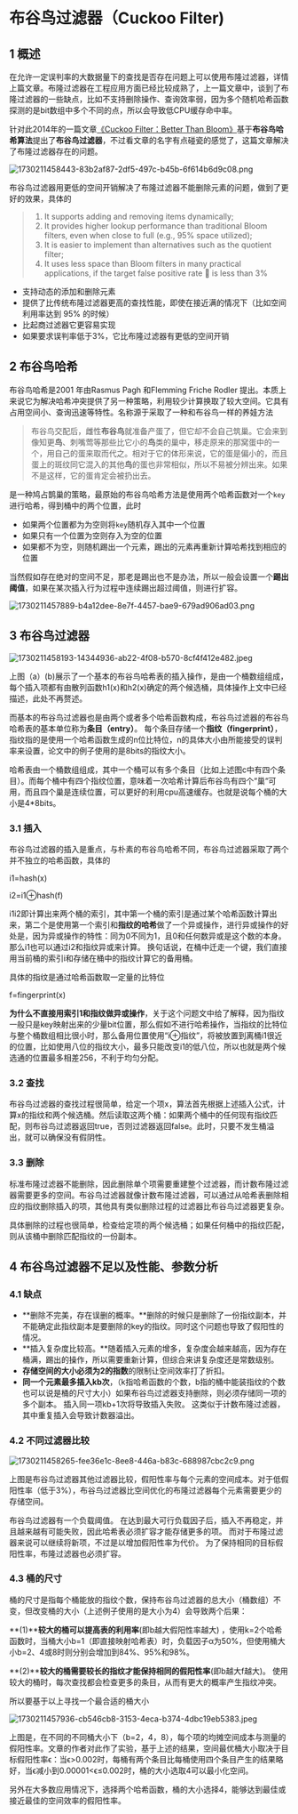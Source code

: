 # 布谷鸟过滤器（Cuckoo Filter)

## 1 概述
在允许一定误判率的大数据量下的查找是否存在问题上可以使用布隆过滤器，详情上篇文章。布隆过滤器在工程应用方面已经比较成熟了，上一篇文章中，谈到了布隆过滤器的一些缺点，比如不支持删除操作、查询效率弱，因为多个随机哈希函数探测的是bit数组中多个不同的点，所以会导致低CPU缓存命中率。

针对此2014年的一篇文章[《Cuckoo Filter：Better Than Bloom》](https://www.cs.cmu.edu/~dga/papers/cuckoo-conext2014.pdf)基于**布谷鸟哈希算法**提出了**布谷鸟过滤器**，不过看文章的名字有点碰瓷的感觉了，这篇文章解决了布隆过滤器存在的问题。

![1730211458443-83b2af87-2df5-497c-b45b-6f614b6d9c08.png](./img/s93-qFOrPtg-XqbI/1730211458443-83b2af87-2df5-497c-b45b-6f614b6d9c08-353535.png)

布谷鸟过滤器用更低的空间开销解决了布隆过滤器不能删除元素的问题，做到了更好的效果，具体的

> 1. It supports adding and removing items dynamically;
> 2. It provides higher lookup performance than traditional Bloom filters, even when close to full (e.g., 95% space utilized);
> 3. It is easier to implement than alternatives such as the quotient filter;
> 4. It uses less space than Bloom filters in many practical applications, if the target false positive rate  is less than 3%
>

+ 支持动态的添加和删除元素
+ 提供了比传统布隆过滤器更高的查找性能，即使在接近满的情况下（比如空间利用率达到 95% 的时候）
+ 比起商过滤器它更容易实现
+ 如果要求误判率低于3%，它比布隆过滤器有更低的空间开销

## 2 布谷鸟哈希
布谷鸟哈希是2001 年由Rasmus Pagh 和Flemming Friche Rodler 提出。本质上来说它为解决哈希冲突提供了另一种策略，利用较少计算换取了较大空间。它具有占用空间小、查询迅速等特性。名称源于采取了一种和布谷鸟一样的养娃方法

> 布谷鸟交配后，雌性**布谷鸟**就准备产蛋了，但它却不会自己筑巢。它会来到像知更**鸟**、刺嘴莺等那些比它小的**鸟**类的巢中，移走原来的那窝蛋中的一个，用自己的蛋来取而代之。相对于它的体形来说，它的蛋是偏小的，而且蛋上的斑纹同它混入的其他**鸟**的蛋也非常相似，所以不易被分辨出来。如果不是这样，它的蛋肯定会被扔出去。
>

是一种鸠占鹊巢的策略，最原始的布谷鸟哈希方法是使用两个哈希函数对一个`key`进行哈希，得到桶中的两个位置，此时

+ 如果两个位置都为为空则将`key`随机存入其中一个位置
+ 如果只有一个位置为空则存入为空的位置
+ 如果都不为空，则随机踢出一个元素，踢出的元素再重新计算哈希找到相应的位置

当然假如存在绝对的空间不足，那老是踢出也不是办法，所以一般会设置一个**踢出阈值**，如果在某次插入行为过程中连续踢出超过阈值，则进行扩容。

![1730211457889-b4a12dee-8e7f-4457-bae9-679ad906ad03.png](./img/s93-qFOrPtg-XqbI/1730211457889-b4a12dee-8e7f-4457-bae9-679ad906ad03-722015.png)

## 3 布谷鸟过滤器
![1730211458193-14344936-ab22-4f08-b570-8cf4f412e482.jpeg](./img/s93-qFOrPtg-XqbI/1730211458193-14344936-ab22-4f08-b570-8cf4f412e482-162733.jpeg)

上图（a）(b)展示了一个基本的布谷鸟哈希表的插入操作，是由一个桶数组组成，每个插入项都有由散列函数h1(x)和h2(x)确定的两个候选桶，具体操作上文中已经描述，此处不再赘述。

而基本的布谷鸟过滤器也是由两个或者多个哈希函数构成，布谷鸟过滤器的布谷鸟哈希表的基本单位称为**条目（entry）**。 每个条目存储一个**指纹（fingerprint）**，指纹指的是使用一个哈希函数生成的n位比特位，n的具体大小由所能接受的误判率来设置，论文中的例子使用的是8bits的指纹大小。

哈希表由一个桶数组组成，其中一个桶可以有多个条目（比如上述图c中有四个条目）。而每个桶中有四个指纹位置，意味着一次哈希计算后布谷鸟有四个“巢“可用，而且四个巢是连续位置，可以更好的利用cpu高速缓存。也就是说每个桶的大小是4*8bits。

### 3.1 插入
布谷鸟过滤器的插入是重点，与朴素的布谷鸟哈希不同，布谷鸟过滤器采取了两个并不独立的哈希函数，具体的

i1=hash(x)

i2=i1⊕hash(f)

i1i2即计算出来两个桶的索引，其中第一个桶的索引是通过某个哈希函数计算出来，第二个是使用第一个索引和**指纹的哈希**做了一个异或操作，进行异或操作的好处是，因为异或操作的特性：同为0不同为1，且0和任何数异或是这个数的本身。那么i1也可以通过i2和指纹异或来计算。 换句话说，在桶中迁走一个键，我们直接用当前桶的索引i和存储在桶中的指纹计算它的备用桶。

具体的指纹是通过哈希函数取一定量的比特位

f=fingerprint(x)

**为什么不直接用索引1和指纹做异或操作**，关于这个问题文中给了解释，因为指纹一般只是key映射出来的少量bit位置，那么假如不进行哈希操作，当指纹的比特位与整个桶数组相比很小时，那么备用位置使用“i⊕指纹”，将被放置到离桶i1很近的位置，比如使用八位的指纹大小，最多只能改变i1的低八位，所以也就是两个候选通的位置最多相差256，不利于均匀分配。

### 3.2 查找
布谷鸟过滤器的查找过程很简单，给定一个项x，算法首先根据上述插入公式，计算x的指纹和两个候选桶。然后读取这两个桶：如果两个桶中的任何现有指纹匹配，则布谷鸟过滤器返回true，否则过滤器返回false。此时，只要不发生桶溢出，就可以确保没有假阴性。

### 3.3 删除
标准布隆过滤器不能删除，因此删除单个项需要重建整个过滤器，而计数布隆过滤器需要更多的空间。布谷鸟过滤器就像计数布隆过滤器，可以通过从哈希表删除相应的指纹删除插入的项，其他具有类似删除过程的过滤器比布谷鸟过滤器更复杂。

具体删除的过程也很简单，检查给定项的两个候选桶；如果任何桶中的指纹匹配，则从该桶中删除匹配指纹的一份副本。

## 4 布谷鸟过滤器不足以及性能、参数分析
### 4.1 缺点
+ **删除不完美，存在误删的概率。**删除的时候只是删除了一份指纹副本，并不能确定此指纹副本是要删除的key的指纹。同时这个问题也导致了假阳性的情况。
+ **插入复杂度比较高。**随着插入元素的增多，复杂度会越来越高，因为存在桶满，踢出的操作，所以需要重新计算，但综合来讲复杂度还是常数级别。
+ **存储空间的大小必须为2的指数**的限制让空间效率打了折扣。
+ **同一个元素最多插入kb次**，（k指哈希函数的个数，b指的桶中能装指纹的个数也可以说是桶的尺寸大小）如果布谷鸟过滤器支持删除，则必须存储同一项的多个副本。 插入同一项kb+1次将导致插入失败。 这类似于计数布隆过滤器，其中重复插入会导致计数器溢出。

### 4.2 不同过滤器比较
![1730211458265-fee36e1c-8ee8-446a-b83c-688987cbc2c9.png](./img/s93-qFOrPtg-XqbI/1730211458265-fee36e1c-8ee8-446a-b83c-688987cbc2c9-221340.png)

上图是布谷鸟过滤器其他过滤器比较，假阳性率与每个元素的空间成本。对于低假阳性率（低于3%），布谷鸟过滤器比空间优化的布隆过滤器每个元素需要更少的存储空间。

布谷鸟过滤器有一个负载阈值。 在达到最大可行负载因子后，插入不再稳定，并且越来越有可能失败，因此哈希表必须扩容才能存储更多的项。 而对于布隆过滤器来说可以继续将新项，不过是以增加假阳性率为代价。 为了保持相同的目标假阳性率，布隆过滤器也必须扩容。

### 4.3 桶的尺寸
桶的尺寸是指每个桶能放的指纹个数，保持布谷鸟过滤器的总大小（桶数组）不变，但改变桶的大小（上述例子使用的是大小为4）会导致两个后果：

**(1)****较大的桶可以提高表的利用率**(即b越大假阳性率越大) ，使用k=2个哈希函数时，当桶大小b=1（即直接映射哈希表）时，负载因子α为50%，但使用桶大小b=2、4或8时则分别会增加到84%、95%和98%。

**(2)****较大的桶需要较长的指纹才能保持相同的假阳性率**(即b越大f越大)。 使用较大的桶时，每次查找都会检查更多的条目，从而有更大的概率产生指纹冲突。

所以要基于以上寻找一个最合适的桶大小

![1730211457936-cb546cb8-3153-4eca-b374-4dbc19eb5383.jpeg](./img/s93-qFOrPtg-XqbI/1730211457936-cb546cb8-3153-4eca-b374-4dbc19eb5383-250873.jpeg)

上图是，在不同的不同桶大小下（b=2，4，8），每个项的均摊空间成本与测量的假阳性率。文章的作者对此作了实验，基于上述的结果，空间最优桶大小取决于目标假阳性率ϵ：当ϵ>0.002时，每桶有两个条目比每桶使用四个条目产生的结果略好，当ϵ减小到0.00001<ϵ≤0.002时，桶的大小选取4可以最小化空间。

另外在大多数应用情况下，选择两个哈希函数，桶的大小选择4，能够达到最佳或接近最佳的空间效率的假阳性率。

